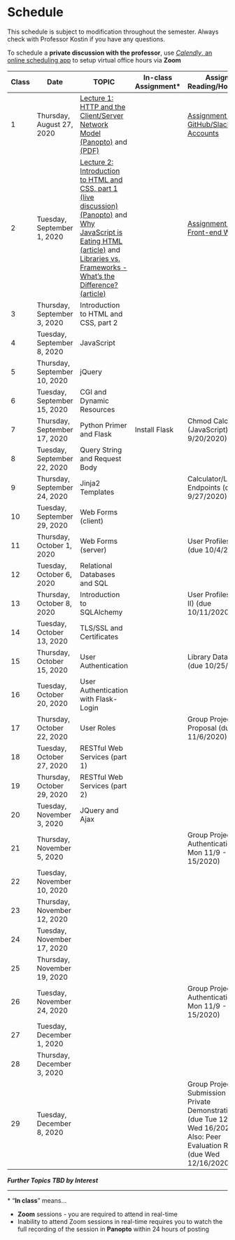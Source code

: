 # Schedule
This schedule is subject to modification throughout the semester. Always check with Professor Kostin if you have any questions.

To schedule a **private discussion with the professor**, use [*Calendly*, an online scheduling app](https://calendly.com/rkostin) to setup virtual office hours via **Zoom**

| Class | Date                         | TOPIC                                                        | In-class Assignment* | Assigned Reading/Homework                                    |
| ----- | ---------------------------- | ------------------------------------------------------------ | -------------------- | ------------------------------------------------------------ |
| 1     | Thursday, August 27, 2020    | [Lecture 1: HTTP and the Client/Server Network Model (Panopto)](https://rochester.hosted.panopto.com/Panopto/Pages/Viewer.aspx?id=8c2473c1-4d2b-4c7f-a834-ac1e0130097b) and [(PDF)](01-http_client-server/http_client-server.pdf) |                      | [Assignment 1: GitHub/Slack Accounts](assignment01-github-slack/instructions.md) |
| 2     | Tuesday, September 1, 2020   | [Lecture 2: Introduction to HTML and CSS, part 1 (live discussion) (Panopto)](https://rochester.hosted.panopto.com/Panopto/Pages/Viewer.aspx?id=733cbec6-e714-4218-80ea-ac29017ef037) and [Why JavaScript is Eating HTML (article)](https://css-tricks.com/why-javascript-is-eating-html/) and [Libraries vs. Frameworks - What’s the Difference? (article)](https://medium.com/better-programming/libraries-vs-frameworks-whats-the-difference-5f28c53dcffe) |                      | [Assignment 2: Basic Front-end Webpage](assignment02-basic-front-end-webpage/instructions.md) |
| 3     | Thursday, September 3, 2020  | Introduction to HTML and CSS, part 2                         |                      |                                                              |
| 4     | Tuesday, September 8, 2020   | JavaScript                                                   |                      |                                                              |
| 5     | Thursday, September 10, 2020 | jQuery                                                       |                      |                                                              |
| 6     | Tuesday, September 15, 2020  | CGI and Dynamic Resources                                    |                      |                                                              |
| 7     | Thursday, September 17, 2020 | Python Primer and Flask                                      | Install Flask        | Chmod Calculator (JavaScript) (due 9/20/2020)                |
| 8     | Tuesday, September 22, 2020  | Query String and Request Body                                |                      |                                                              |
| 9     | Thursday, September 24, 2020 | Jinja2 Templates                                             |                      | Calculator/Lotto Endpoints (due 9/27/2020)                   |
| 10    | Tuesday, September 29, 2020  | Web Forms (client)                                           |                      |                                                              |
| 11    | Thursday, October 1, 2020    | Web Forms (server)                                           |                      | User Profiles (Part I) (due 10/4/2020)                       |
| 12    | Tuesday, October 6, 2020     | Relational Databases and SQL                                 |                      |                                                              |
| 13    | Thursday, October 8, 2020    | Introduction to SQLAlchemy                                   |                      | User Profiles (Part II) (due 10/11/2020)                     |
| 14    | Tuesday, October 13, 2020    | TLS/SSL and Certificates                                     |                      |                                                              |
| 15    | Thursday, October 15, 2020   | User Authentication                                          |                      | Library Database (due 10/25/2020)                            |
| 16    | Tuesday, October 20, 2020    | User Authentication with  Flask-Login                        |                      |                                                              |
| 17    | Thursday, October 22, 2020   | User Roles                                                   |                      | Group Project Proposal (due Fri 11/6/2020)                   |
| 18    | Tuesday, October 27, 2020    | RESTful Web Services (part 1)                                |                      |                                                              |
| 19    | Thursday, October 29, 2020   | RESTful Web Services (part 2)                                |                      |                                                              |
| 20    | Tuesday, November 3, 2020    | JQuery and Ajax                                              |                      |                                                              |
| 21    | Thursday, November 5, 2020   |                                                              |                      | Group Project Authentication (due Mon 11/9 - Sun 15/2020)    |
| 22    | Tuesday, November 10, 2020   |                                                              |                      |                                                              |
| 23    | Thursday, November 12, 2020  |                                                              |                      |                                                              |
| 24    | Tuesday, November 17, 2020   |                                                              |                      |                                                              |
| 25    | Thursday, November 19, 2020  |                                                              |                      |                                                              |
| 26    | Tuesday, November 24, 2020   |                                                              |                      | Group Project Authentication (due Mon 11/9 - Sun 15/2020)    |
| 27    | Tuesday, December 1, 2020    |                                                              |                      |                                                              |
| 28    | Thursday, December 3, 2020   |                                                              |                      |                                                              |
| 29    | Tuesday, December 8, 2020    |                                                              |                      | Group Project Submission and Private Demonstrations (due Tue 12/8 - Wed 16/2020)<br>Also: Peer Evaluation Rubric (due Wed 12/16/2020) |

***Further Topics TBD by Interest***

<hr>

\* “**In class**” means…

- **Zoom** sessions - you are required to attend in real-time
- Inability to attend Zoom sessions in real-time requires you to watch the full recording of the session in **Panopto** within 24 hours of posting

